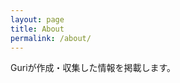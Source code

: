 ```yaml
---
layout: page
title: About
permalink: /about/
---
```


Guriが作成・収集した情報を掲載します。

[jekyll-organization]: https://github.com/jekyll
